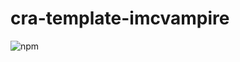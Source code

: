 # cra-template-imcvampire

![npm](https://img.shields.io/npm/v/cra-template-imcvampire?style=for-the-badge)
